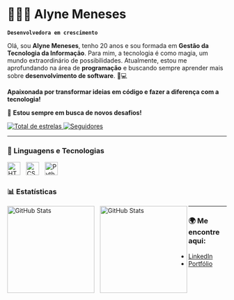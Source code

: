 # 👩🏻‍💻 Alyne Meneses

**`Desenvolvedora em crescimento`**

Olá, sou **Alyne Meneses**, tenho 20 anos e sou formada em **Gestão da Tecnologia da Informação**. Para mim, a tecnologia é como magia, um mundo extraordinário de possibilidades. Atualmente, estou me aprofundando na área de **programação** e buscando sempre aprender mais sobre **desenvolvimento de software**. 🌱💻

**Apaixonada por transformar ideias em código e fazer a diferença com a tecnologia!**

🚀 **Estou sempre em busca de novos desafios!**

<p align="left">
    <a href="https://github.com/AlyneMeneses?tab=repositories&sort=stargazers">
        <img 
            alt="Total de estrelas" 
            title="Total de estrelas GitHub" 
            src="https://custom-icon-badges.demolab.com/github/stars/AlyneMeneses?color=55960c&style=for-the-badge&labelColor=488207&logo=star&label=estrelas"
        />
    </a>
    <a href="https://github.com/AlyneMeneses?tab=followers">
        <img 
            alt="Seguidores" 
            title="Me siga no GitHub" 
            src="https://custom-icon-badges.demolab.com/github/followers/AlyneMeneses?color=236ad3&labelColor=1155ba&style=for-the-badge&logo=github&label=Seguidores&logoColor=white"
        />
    </a>
</p>

---

### 🤖 Linguagens e Tecnologias

<img 
    align="left" 
    alt="HTML"
    title="HTML" 
    width="30px" 
    style="padding-right: 10px;" 
    src="https://cdn.jsdelivr.net/gh/devicons/devicon@latest/icons/html5/html5-original.svg" 
/>
<img 
    align="left" 
    alt="CSS" 
    title="CSS"
    width="30px" 
    style="padding-right: 10px;" 
    src="https://cdn.jsdelivr.net/gh/devicons/devicon@latest/icons/css3/css3-original.svg" 
/>
<img 
    align="left" 
    alt="Python" 
    title="Python"
    width="30px" 
    style="padding-right: 10px;" 
    src="https://cdn.jsdelivr.net/gh/devicons/devicon@latest/icons/python/python-original.svg" 
/>

<br/>
<br/>

### 📊 Estatísticas

<p>
  <img 
    align="left" 
    alt="GitHub Stats" 
    height="200" 
    style="padding-right: 10px;" 
    src="https://github-readme-stats.vercel.app/api?username=AlyneMeneses&show_icons=true&theme=tokyonight&include_all_commits=true&locale=pt-br" 
  />

  <img 
      align="left" 
      alt="GitHub Stats" 
      height="200" 
      src="https://github-readme-stats.vercel.app/api/top-langs/?username=AlyneMeneses&theme=tokyonight&layout=compact&custom_title=Tecnologias&langs_count=9" 
  />
</p>

---

<h3>🌍 Me encontre aqui:</h3>
<ul>
  <li><a href="www.linkedin.com/in/alyne-de-paula-b01175279">LinkedIn</a></li>
  <li><a href="https://seu-portfolio.com">Portfólio</a></li>
</ul>

